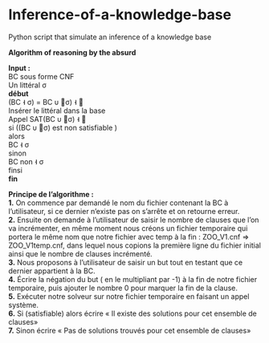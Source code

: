 # Inference-of-a-knowledge-base
Python script that simulate an inference of a knowledge base

**Algorithm of reasoning by the absurd**

**Input :**   
	BC sous forme CNF  
	Un littéral σ   
**début**   
	(BC ˧ σ) = BC υ σ) ˧    
	Insérer le littéral dans la base   
	Appel SAT(BC υ σ) ˧    
	si ((BC υ σ) est non satisfiable )    
		alors    
			BC ˧ σ    
		sinon    
			BC non ˧ σ    
		finsi   
**fin**   


**Principe de l’algorithme :**   
    **1.** On commence par demandé le nom du fichier contenant la BC à l’utilisateur, si ce dernier n’existe pas on s’arrête et on retourne erreur.   
    **2.** Ensuite on demande à l’utilisateur de saisir le nombre de clauses que l’on va incrémenter, en même moment nous créons un fichier temporaire qui portera le même nom que notre fichier avec temp à la fin : ZOO_V1.cnf ⇒  ZOO_V1temp.cnf, dans lequel nous copions la première ligne du fichier initial ainsi que le nombre de clauses incrémenté.    
    **3.** Nous proposons à l’utilisateur de saisir un but tout en testant que ce dernier appartient à la BC.   
    **4.** Écrire la négation du but ( en le multipliant par -1) à la fin de notre fichier temporaire, puis ajouter le nombre 0 pour marquer la fin de la clause.  
    **5.** Exécuter notre solveur sur notre fichier temporaire en faisant un appel système.  
    **6.** Si (satisfiable) alors écrire « Il existe des solutions pour cet ensemble de clauses»  
    **7.** Sinon écrire « Pas de solutions trouvés pour cet ensemble de clauses»  

